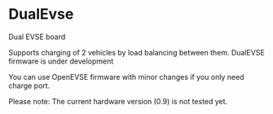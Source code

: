 # DualEvse
 Dual EVSE board

Supports charging of 2 vehicles by load balancing between them.
DualEVSE firmware is under development

You can use OpenEVSE firmware with minor changes if you only need charge port.

Please note: The current hardware version (0.9) is not tested yet.

